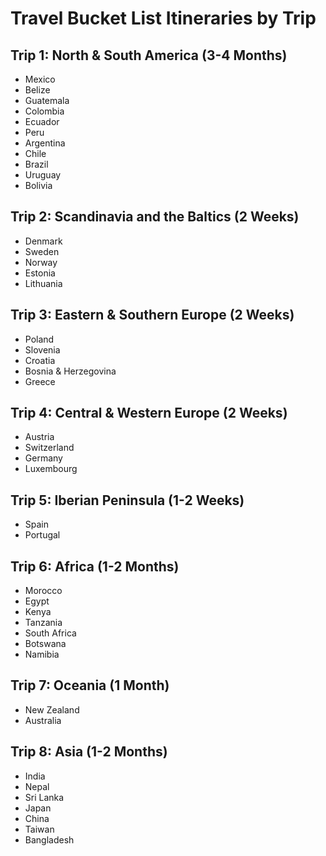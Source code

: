
# Travel Bucket List Itineraries by Trip

## Trip 1: North & South America (3-4 Months)
- Mexico
- Belize
- Guatemala
- Colombia
- Ecuador
- Peru
- Argentina
- Chile
- Brazil
- Uruguay
- Bolivia

## Trip 2: Scandinavia and the Baltics (2 Weeks)
- Denmark
- Sweden
- Norway
- Estonia
- Lithuania

## Trip 3: Eastern & Southern Europe (2 Weeks)
- Poland
- Slovenia
- Croatia
- Bosnia & Herzegovina
- Greece

## Trip 4: Central & Western Europe (2 Weeks)
- Austria
- Switzerland
- Germany
- Luxembourg

## Trip 5: Iberian Peninsula (1-2 Weeks)
- Spain
- Portugal

## Trip 6: Africa (1-2 Months)
- Morocco
- Egypt
- Kenya
- Tanzania
- South Africa
- Botswana
- Namibia

## Trip 7: Oceania (1 Month)
- New Zealand
- Australia

## Trip 8: Asia (1-2 Months)
- India
- Nepal
- Sri Lanka
- Japan
- China
- Taiwan
- Bangladesh
